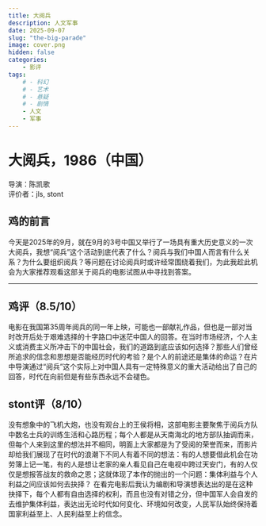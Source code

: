 ```yaml
---
title: 大阅兵
description: 人文军事
date: 2025-09-07
slug: "the-big-parade"
image: cover.png
hidden: false
categories:
    - 影评
tags:
    # - 科幻
    # - 艺术
    # - 悬疑
    # - 剧情
    - 人文
    - 军事
---
```

# 大阅兵，1986（中国）
导演：陈凯歌      
评价者：jls, stont

## 鸡的前言
今天是2025年的9月，就在9月的3号中国又举行了一场具有重大历史意义的一次大阅兵，我想“阅兵”这个活动到底代表了什么？阅兵与我们中国人而言有什么关系？为什么要组织阅兵？等问题在讨论阅兵时或许经常围绕着我们，为此我趁此机会为大家推荐观看这部关于阅兵的电影试图从中寻找到答案。

***

## 鸡评（8.5/10）
电影在我国第35周年阅兵的同一年上映，可能也一部献礼作品，但也是一部对当时改开后处于艰难选择的十字路口中迷茫中国人的回答。在当时市场经济，个人主义或消费主义所冲击下的中国社会，我们的道路到底应该如何选择？那些人们曾经所追求的信念和思想是否能经历时代的考验？是个人的前途还是集体的命运？在片中导演通过“阅兵”这个实际上对中国人具有一定特殊意义的重大活动给出了自己的回答，时代在向前但是有些东西永远不会褪色。

## stont评（8/10）
没有想象中的飞机大炮，也没有观台上的王侯将相，这部电影主要聚焦于阅兵方队中数名士兵的训练生活和心路历程；每个人都是从天南海北的地方部队抽调而来，但每个人来到这里的想法并不相同，明面上大家都是为了受阅的荣誉而来，而影片却给我们展现了在时代的浪潮下不同人有着不同的想法：有的人想要借此机会在功劳簿上记一笔，有的人是想让老家的亲人看见自己在电视中跨过天安门，有的人仅仅是想报答战友的救命之恩；这就体现了本作的抛出的一个问题：集体利益与个人利益之间应该如何去抉择？
在看完电影后我认为编剧和导演想表达出的是在这种抉择下，每个人都有自由选择的权利，而且也没有对错之分，但中国军人会自发的去维护集体利益，表达出无论时代如何变化、环境如何改变，人民军队始终保持着国家利益至上、人民利益至上的信念。
